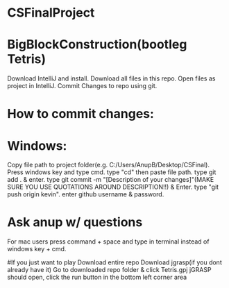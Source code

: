 # CSFinalProject
# BigBlockConstruction(bootleg Tetris)
 Download IntelliJ and install.
 Download all files in this repo.
 Open files as project in IntelliJ.
 Commit Changes to repo using git.
# How to commit changes:
# Windows:
 Copy file path to project folder(e.g. C:/Users/AnupB/Desktop/CSFinal).
 Press windows key and type cmd.
 type "cd" then paste file path.
 type git add . & enter.
 type git commit -m "[Description of your changes]"(MAKE SURE YOU USE QUOTATIONS AROUND DESCRIPTION!!) & Enter.
 type "git push origin kevin".
 enter github username & password.
# Ask anup w/ questions 
 For mac users press command + space and type in terminal instead of windows key + cmd.


#If you just want to play
Download entire repo
Download jgrasp(if you dont already have it)
Go to downloaded repo folder & click Tetris.gpj
jGRASP should open, click the run button in the bottom left corner area
